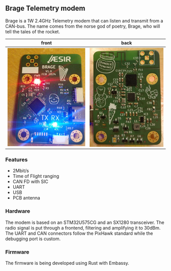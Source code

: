 ## Brage Telemetry modem
Brage is a 1W 2.4GHz Telemetry modem that can listen and transmit from a CAN-bus. The name comes from the norse god of poetry, Brage, who will tell the tales of the rocket.


| front | back |
|--------------------|-------------------|
|![](docs/front.jpg) | ![](docs/back.jpg)|

### Features
* 2Mbit/s
* Time of Flight ranging
* CAN FD with SIC
* UART
* USB
* PCB antenna

### Hardware
The modem is based on an STM32U575CG and an SX1280 transceiver. The radio signal is put through a frontend, filtering and amplifying it to 30dBm. The UART and CAN connectors follow the PixHawk standard while the debugging port is custom.

### Firmware
The firmware is being developed using Rust with Embassy.